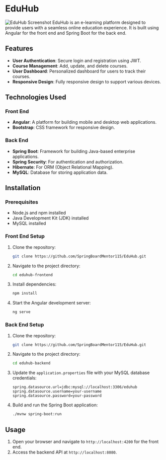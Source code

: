 # EduHub
![EduHub Screenshot](https://drive.google.com/uc?id=wkFrvi_BZyLUNt5wGAGydOkicNGj5Lfa)
EduHub is an e-learning platform designed to provide users with a seamless online education experience. It is built using Angular for the front end and Spring Boot for the back end.

## Features

- **User Authentication**: Secure login and registration using JWT.
- **Course Management**: Add, update, and delete courses.
- **User Dashboard**: Personalized dashboard for users to track their courses.
- **Responsive Design**: Fully responsive design to support various devices.

## Technologies Used

### Front End

- **Angular**: A platform for building mobile and desktop web applications.
- **Bootstrap**: CSS framework for responsive design.

### Back End

- **Spring Boot**: Framework for building Java-based enterprise applications.
- **Spring Security**: For authentication and authorization.
- **Hibernate**: For ORM (Object Relational Mapping).
- **MySQL**: Database for storing application data.

## Installation

### Prerequisites

- Node.js and npm installed
- Java Development Kit (JDK) installed
- MySQL installed

### Front End Setup

1. Clone the repository:
    ```bash
    git clone https://github.com/SpringBoardMentor115/EduHub.git
    ```
2. Navigate to the project directory:
    ```bash
    cd eduhub-frontend
    ```
3. Install dependencies:
    ```bash
    npm install
    ```
4. Start the Angular development server:
    ```bash
    ng serve
    ```

### Back End Setup

1. Clone the repository:
    ```bash
    git clone https://github.com/SpringBoardMentor115/EduHub.git
    ```
2. Navigate to the project directory:
    ```bash
    cd eduhub-backend
    ```
3. Update the `application.properties` file with your MySQL database credentials:
    ```properties
    spring.datasource.url=jdbc:mysql://localhost:3306/eduhub
    spring.datasource.username=your-username
    spring.datasource.password=your-password
    ```
4. Build and run the Spring Boot application:
    ```bash
    ./mvnw spring-boot:run
    ```

## Usage

1. Open your browser and navigate to `http://localhost:4200` for the front end.
2. Access the backend API at `http://localhost:8080`.



